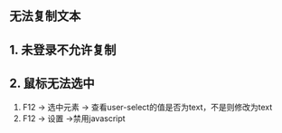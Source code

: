 ## 无法复制文本

## 1. 未登录不允许复制 

## 2. 鼠标无法选中
1. F12 -> 选中元素 -> 查看user-select的值是否为text，不是则修改为text
2. F12 -> 设置 ->禁用javascript